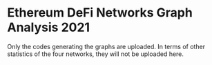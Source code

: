# Ethereum DeFi Networks Graph Analysis 2021
Only the codes generating the graphs are uploaded. In terms of other statistics of the four networks, they will not be uploaded here.
